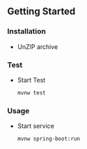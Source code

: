 <!-- GETTING STARTED -->
## Getting Started

### Installation

* UnZIP archive
   
### Test
* Start Test
   ```sh
   mvnw test
   ```
<!-- USAGE EXAMPLES -->
### Usage
* Start service
   ```sh
   mvnw spring-boot:run
   ```
